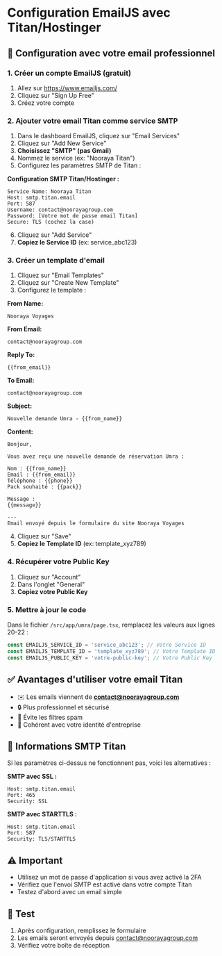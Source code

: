 # Configuration EmailJS avec Titan/Hostinger

## 🚀 Configuration avec votre email professionnel

### 1. Créer un compte EmailJS (gratuit)
1. Allez sur https://www.emailjs.com/
2. Cliquez sur "Sign Up Free"
3. Créez votre compte

### 2. Ajouter votre email Titan comme service SMTP

1. Dans le dashboard EmailJS, cliquez sur "Email Services"
2. Cliquez sur "Add New Service"
3. **Choisissez "SMTP" (pas Gmail)**
4. Nommez le service (ex: "Nooraya Titan")
5. Configurez les paramètres SMTP de Titan :

**Configuration SMTP Titan/Hostinger :**
```
Service Name: Nooraya Titan
Host: smtp.titan.email
Port: 587
Username: contact@noorayagroup.com
Password: [Votre mot de passe email Titan]
Secure: TLS (cochez la case)
```

6. Cliquez sur "Add Service"
7. **Copiez le Service ID** (ex: service_abc123)

### 3. Créer un template d'email

1. Cliquez sur "Email Templates"
2. Cliquez sur "Create New Template"
3. Configurez le template :

**From Name:**
```
Nooraya Voyages
```

**From Email:**
```
contact@noorayagroup.com
```

**Reply To:** 
```
{{from_email}}
```

**To Email:** 
```
contact@noorayagroup.com
```

**Subject:**
```
Nouvelle demande Umra - {{from_name}}
```

**Content:**
```
Bonjour,

Vous avez reçu une nouvelle demande de réservation Umra :

Nom : {{from_name}}
Email : {{from_email}}
Téléphone : {{phone}}
Pack souhaité : {{pack}}

Message :
{{message}}

---
Email envoyé depuis le formulaire du site Nooraya Voyages
```

4. Cliquez sur "Save"
5. **Copiez le Template ID** (ex: template_xyz789)

### 4. Récupérer votre Public Key
1. Cliquez sur "Account"
2. Dans l'onglet "General"
3. **Copiez votre Public Key**

### 5. Mettre à jour le code
Dans le fichier `/src/app/umra/page.tsx`, remplacez les valeurs aux lignes 20-22 :

```javascript
const EMAILJS_SERVICE_ID = 'service_abc123'; // Votre Service ID
const EMAILJS_TEMPLATE_ID = 'template_xyz789'; // Votre Template ID
const EMAILJS_PUBLIC_KEY = 'votre-public-key'; // Votre Public Key
```

## ✅ Avantages d'utiliser votre email Titan

- ✉️ Les emails viennent de **contact@noorayagroup.com**
- 🔒 Plus professionnel et sécurisé
- 📧 Évite les filtres spam
- 🏢 Cohérent avec votre identité d'entreprise

## 📌 Informations SMTP Titan

Si les paramètres ci-dessus ne fonctionnent pas, voici les alternatives :

**SMTP avec SSL :**
```
Host: smtp.titan.email
Port: 465
Security: SSL
```

**SMTP avec STARTTLS :**
```
Host: smtp.titan.email
Port: 587
Security: TLS/STARTTLS
```

## ⚠️ Important

- Utilisez un mot de passe d'application si vous avez activé la 2FA
- Vérifiez que l'envoi SMTP est activé dans votre compte Titan
- Testez d'abord avec un email simple

## 🧪 Test

1. Après configuration, remplissez le formulaire
2. Les emails seront envoyés depuis contact@noorayagroup.com
3. Vérifiez votre boîte de réception